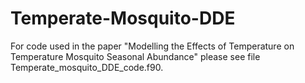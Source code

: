 # Temperate-Mosquito-DDE

For code used in the paper "Modelling the Effects of Temperature on Temperature Mosquito Seasonal Abundance" please see file Temperate_mosquito_DDE_code.f90.
